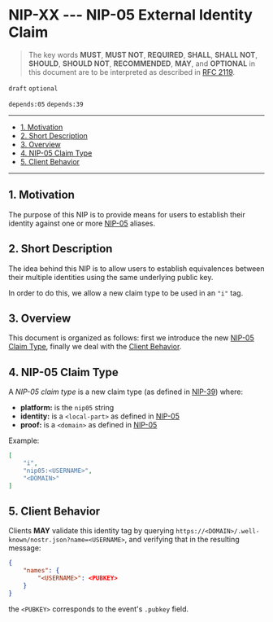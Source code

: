# NIP-XX --- NIP-05 External Identity Claim

> The key words **MUST**, **MUST NOT**, **REQUIRED**, **SHALL**, **SHALL NOT**, **SHOULD**, **SHOULD NOT**, **RECOMMENDED**, **MAY**, and **OPTIONAL** in this document are to be interpreted as described in [RFC 2119](https://www.rfc-editor.org/rfc/rfc2119.txt).

`draft` `optional`

`depends:05` `depends:39`

---

- [1. Motivation](#1-motivation)
- [2. Short Description](#2-short-description)
- [3. Overview](#3-overview)
- [4. NIP-05 Claim Type](#4-nip-05-claim-type)
- [5. Client Behavior](#5-client-behavior)

---

## 1. Motivation

The purpose of this NIP is to provide means for users to establish their identity against one or more [NIP-05](https://github.com/nostr-protocol/nips/blob/master/05.md) aliases.

## 2. Short Description

The idea behind this NIP is to allow users to establish equivalences between their multiple identities using the same underlying public key.

In order to do this, we allow a new claim type to be used in an `"i"` tag.

## 3. Overview

This document is organized as follows: first we introduce the new [NIP-05 Claim Type](#4-nip-05-claim-type), finally we deal with the [Client Behavior](#5-client-behavior).

## 4. NIP-05 Claim Type

A _NIP-05 claim type_ is a new claim type (as defined in [NIP-39](https://github.com/nostr-protocol/nips/blob/master/39.md)) where:

- **platform:** is the `nip05` string
- **identity:** is a `<local-part>` as defined in [NIP-05](https://github.com/nostr-protocol/nips/blob/master/05.md)
- **proof:** is a `<domain>` as defined in [NIP-05](https://github.com/nostr-protocol/nips/blob/master/05.md)

Example:

```json
[
    "i",
    "nip05:<USERNAME>",
    "<DOMAIN>"
]
```

## 5. Client Behavior

Clients **MAY** validate this identity tag by querying `https://<DOMAIN>/.well-known/nostr.json?name=<USERNAME>`, and verifying that in the resulting message:

```json
{
    "names": {
        "<USERNAME>": <PUBKEY>
    }
}
```

the `<PUBKEY>` corresponds to the event's `.pubkey` field.
